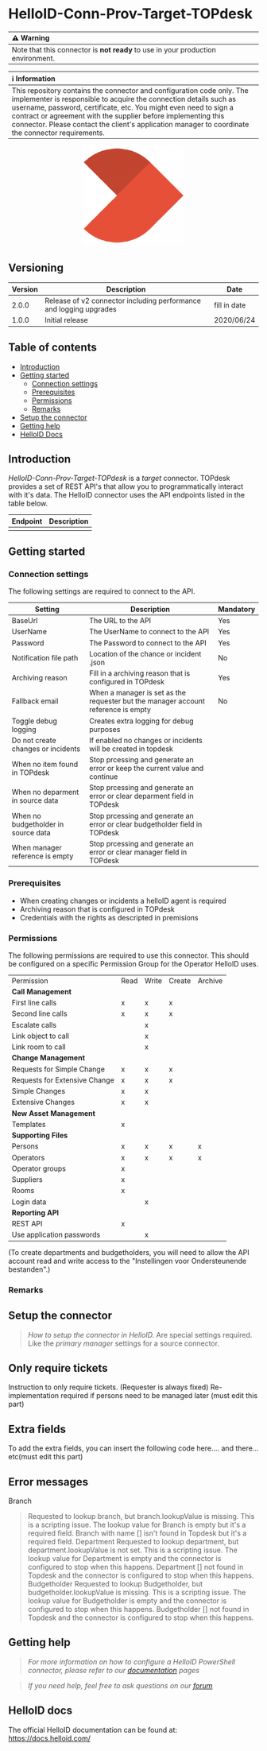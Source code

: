 # HelloID-Conn-Prov-Target-TOPdesk

| :warning: Warning |
|:---------------------------|
| Note that this connector is **not ready** to use in your production environment.       |

| :information_source: Information |
|:---------------------------|
| This repository contains the connector and configuration code only. The implementer is responsible to acquire the connection details such as username, password, certificate, etc. You might even need to sign a contract or agreement with the supplier before implementing this connector. Please contact the client's application manager to coordinate the connector requirements.       |

<p align="center">
  <img src="assets/logo.png">
</p>

## Versioning
| Version | Description | Date |
| - | - | - |
| 2.0.0   | Release of v2 connector including performance and logging upgrades | fill in date  |
| 1.0.0   | Initial release | 2020/06/24  |

## Table of contents

- [Introduction](#Introduction)
- [Getting started](#Getting-started)
  + [Connection settings](#Connection-settings)
  + [Prerequisites](#Prerequisites)
  + [Permissions](#Permissions)
  + [Remarks](#Remarks)
- [Setup the connector](@Setup-The-Connector)
- [Getting help](#Getting-help)
- [HelloID Docs](#HelloID-docs)

## Introduction

_HelloID-Conn-Prov-Target-TOPdesk_ is a _target_ connector. TOPdesk provides a set of REST API's that allow you to programmatically interact with it's data. The HelloID connector uses the API endpoints listed in the table below.

| Endpoint     | Description |
| ------------ | ----------- |
|              |             |

## Getting started

### Connection settings

The following settings are required to connect to the API.

| Setting                             | Description                                                                       | Mandatory   |
| ------------                        | -----------                                                                       | ----------- |
| BaseUrl                             | The URL to the API                                                                | Yes         |
| UserName                            | The UserName to connect to the API                                                | Yes         |
| Password                            | The Password to connect to the API                                                | Yes         |
| Notification file path              | Location of the chance or incident .json                                          | No          |
| Archiving reason                    | Fill in a archiving reason that is configured in TOPdesk                          | Yes         |
| Fallback email                      | When a manager is set as the requester but the manager account reference is empty | No          |
| Toggle debug logging                | Creates extra logging for debug purposes                                          |             |
| Do not create changes or incidents  | If enabled no changes or incidents will be created in topdesk                     |             |
| When no item found in TOPdesk       | Stop prcessing and generate an error or keep the current value and continue       |             |
| When no deparment in source data    | Stop prcessing and generate an error or clear deparment field in TOPdesk          |             |
| When no budgetholder in source data | Stop prcessing and generate an error or clear budgetholder field in TOPdesk       |             |
| When manager reference is empty     | Stop prcessing and generate an error or clear manager field in TOPdesk            |             |

### Prerequisites
  - When creating changes or incidents a helloID agent is required
  - Archiving reason that is configured in TOPdesk
  - Credentials with the rights as descripted in premisions

### Permissions

The following permissions are required to use this connector. This should be configured on a specific Permission Group for the Operator HelloID uses.
<table>
<tr><td>Permission</td><td>Read</td><td>Write</td><td>Create</td><td>Archive</td></tr>

<tr><td><b>Call Management</b></td><td>&nbsp;</td><td>&nbsp;</td><td>&nbsp;</td><td>&nbsp;</td></tr>
<tr><td>First line calls</td><td>x</td><td>x</td><td>x</td><td>&nbsp;</td></tr>
<tr><td>Second line calls</td><td>x</td><td>x</td><td>x</td><td>&nbsp;</td></tr>
<tr><td>Escalate calls</td><td>&nbsp;</td><td>x</td><td>&nbsp;</td><td>&nbsp;</td></tr>
<tr><td>Link object to call</td><td>&nbsp;</td><td>x</td><td>&nbsp;</td><td>&nbsp;</td></tr>
<tr><td>Link room to call</td><td>&nbsp;</td><td>x</td><td>&nbsp;</td><td>&nbsp;</td></tr>

<tr><td><b>Change Management</b></td><td>&nbsp;</td><td>&nbsp;</td><td>&nbsp;</td><td>&nbsp;</td></tr>
<tr><td>Requests for Simple Change</td><td>x</td><td>x</td><td>x</td><td>&nbsp;</td></tr>
<tr><td>Requests for Extensive Change</td><td>x</td><td>x</td><td>x</td><td>&nbsp;</td></tr>
<tr><td>Simple Changes</td><td>x</td><td>x</td><td>&nbsp;</td><td>&nbsp;</td></tr>
<tr><td>Extensive Changes</td><td>x</td><td>x</td><td>&nbsp;</td><td>&nbsp;</td></tr>

<tr><td><b>New Asset Management</b></td><td>&nbsp;</td><td>&nbsp;</td><td>&nbsp;</td><td>&nbsp;</td></tr>
<tr><td>Templates</td><td>x</td><td>&nbsp;</td><td>&nbsp;</td><td>&nbsp;</td></tr>

<tr><td><b>Supporting Files</b></td><td>&nbsp;</td><td>&nbsp;</td><td>&nbsp;</td><td>&nbsp;</td></tr>
<tr><td>Persons</td><td>x</td><td>x</td><td>x</td><td>x</td></tr>
<tr><td>Operators</td><td>x</td><td>x</td><td>x</td><td>x</td></tr>
<tr><td>Operator groups</td><td>x</td><td>&nbsp;</td><td>&nbsp;</td><td>&nbsp;</td></tr>
<tr><td>Suppliers</td><td>x</td><td>&nbsp;</td><td>&nbsp;</td><td>&nbsp;</td></tr>
<tr><td>Rooms</td><td>x</td><td>&nbsp;</td><td>&nbsp;</td><td>&nbsp;</td></tr>
<tr><td>Login data</td><td>&nbsp;</td><td>x</td><td>&nbsp;</td><td>&nbsp;</td></tr>

<tr><td><b>Reporting API</b></td><td>&nbsp;</td><td>&nbsp;</td><td>&nbsp;</td><td>&nbsp;</td></tr>
<tr><td>REST API</td><td>x</td><td>&nbsp;</td><td>&nbsp;</td><td>&nbsp;</td></tr>
<tr><td>Use application passwords</td><td>&nbsp;</td><td>x</td><td>&nbsp;</td><td>&nbsp;</td></tr>

</table>

(To create departments and budgetholders, you will need to allow the API account read and write access to the "Instellingen voor Ondersteunende bestanden".)

### Remarks

## Setup the connector

> _How to setup the connector in HelloID._ Are special settings required. Like the _primary manager_ settings for a source connector.

## Only require tickets
Instruction to only require tickets. (Requester is always fixed)
Re-implementation required if persons need to be managed later
(must edit this part)


## Extra fields
To add the extra fields, you can insert the following code here.... and there... etc(must edit this part)

## Error messages
Branch
> Requested to lookup branch, but branch.lookupValue is missing. This is a scripting issue.
> The lookup value for Branch is empty but it's a required field.
> Branch with name [<name>] isn't found in Topdesk but it's a required field.
Department
> Requested to lookup department, but department.lookupValue is not set. This is a scripting issue.
> The lookup value for Department is empty and the connector is configured to stop when this happens.
> Department [<name>] not found in Topdesk and the connector is configured to stop when this happens.
Budgetholder
> Requested to lookup Budgetholder, but budgetholder.lookupValue is missing. This is a scripting issue.
> The lookup value for Budgetholder is empty and the connector is configured to stop when this happens.
> Budgetholder [<name>] not found in Topdesk and the connector is configured to stop when this happens.



## Getting help

> _For more information on how to configure a HelloID PowerShell connector, please refer to our [documentation](https://docs.helloid.com/hc/en-us/articles/360012558020-Configure-a-custom-PowerShell-target-system) pages_

> _If you need help, feel free to ask questions on our [forum](https://forum.helloid.com)_

## HelloID docs

The official HelloID documentation can be found at: https://docs.helloid.com/
